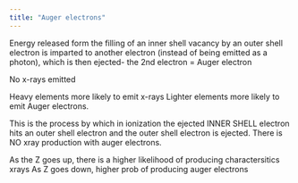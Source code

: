```yaml
---
title: "Auger electrons"
---
```

Energy released form the filling of an inner shell vacancy by an outer shell electron is imparted to another electron (instead of being emitted as a photon), which is then ejected- the 2nd electron = Auger electron

No x-rays emitted

Heavy elements more likely to emit x-rays 
Lighter elements more likely to emit Auger electrons.

This is the process by which in ionization the ejected INNER SHELL electron hits an outer shell electron and the outer shell electron is ejected. There is NO xray production with auger electrons.

As the Z goes up, there is a higher likelihood of producing charactersitics xrays
As Z goes down, higher prob of producing auger electrons

